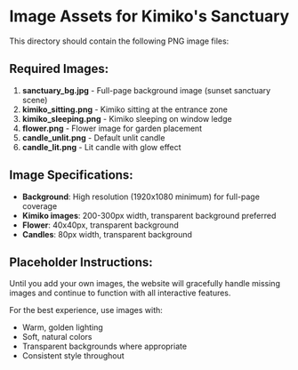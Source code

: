 # Image Assets for Kimiko's Sanctuary

This directory should contain the following PNG image files:

## Required Images:

1. **sanctuary_bg.jpg** - Full-page background image (sunset sanctuary scene)
2. **kimiko_sitting.png** - Kimiko sitting at the entrance zone
3. **kimiko_sleeping.png** - Kimiko sleeping on window ledge
4. **flower.png** - Flower image for garden placement
5. **candle_unlit.png** - Default unlit candle
6. **candle_lit.png** - Lit candle with glow effect

## Image Specifications:

- **Background**: High resolution (1920x1080 minimum) for full-page coverage
- **Kimiko images**: 200-300px width, transparent background preferred
- **Flower**: 40x40px, transparent background
- **Candles**: 80px width, transparent background

## Placeholder Instructions:

Until you add your own images, the website will gracefully handle missing images and continue to function with all interactive features.

For the best experience, use images with:
- Warm, golden lighting
- Soft, natural colors
- Transparent backgrounds where appropriate
- Consistent style throughout 